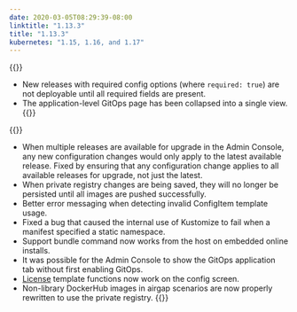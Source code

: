 ```yaml
---
date: 2020-03-05T08:29:39-08:00
linktitle: "1.13.3"
title: "1.13.3"
kubernetes: "1.15, 1.16, and 1.17"
---
```


{{<changes>}}
* New releases with required config options (where `required: true`) are not deployable until all required fields are present. 
* The application-level GitOps page has been collapsed into a single view.
{{</changes>}}

{{<fixes>}}
* When multiple releases are available for upgrade in the Admin Console, any new configuration changes would only apply to the latest available release. Fixed by ensuring that any configuration change applies to all available releases for upgrade, not just the latest. 
* When private registry changes are being saved, they will no longer be persisted until all images are pushed successfully.
* Better error messaging when detecting invalid ConfigItem template usage.
* Fixed a bug that caused the internal use of Kustomize to fail when a manifest specified a static namespace.
* Support bundle command now works from the host on embedded online installs.
* It was possible for the Admin Console to show the GitOps application tab without first enabling GitOps.
* [License](https://kots.io/reference/template-functions/license-context/) template functions now work on the config screen.
* Non-library DockerHub images in airgap scenarios are now properly rewritten to use the private registry.
{{</fixes>}}
